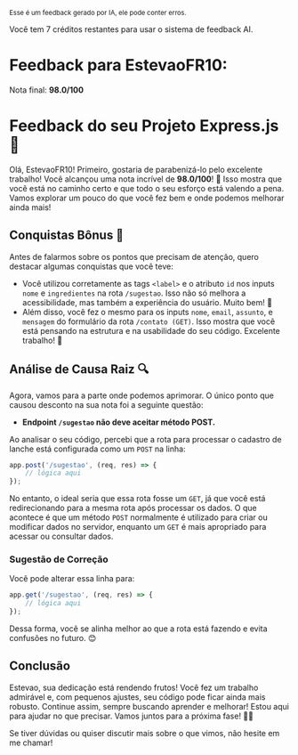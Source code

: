 <sup>Esse é um feedback gerado por IA, ele pode conter erros.</sup>

Você tem 7 créditos restantes para usar o sistema de feedback AI.

# Feedback para EstevaoFR10:

Nota final: **98.0/100**

# Feedback do seu Projeto Express.js 🚀

Olá, EstevaoFR10! Primeiro, gostaria de parabenizá-lo pelo excelente trabalho! Você alcançou uma nota incrível de **98.0/100**! 🎉 Isso mostra que você está no caminho certo e que todo o seu esforço está valendo a pena. Vamos explorar um pouco do que você fez bem e onde podemos melhorar ainda mais!

## Conquistas Bônus 🎊

Antes de falarmos sobre os pontos que precisam de atenção, quero destacar algumas conquistas que você teve:

- Você utilizou corretamente as tags `<label>` e o atributo `id` nos inputs `nome` e `ingredientes` na rota `/sugestao`. Isso não só melhora a acessibilidade, mas também a experiência do usuário. Muito bem! 👏
- Além disso, você fez o mesmo para os inputs `nome`, `email`, `assunto`, e `mensagem` do formulário da rota `/contato (GET)`. Isso mostra que você está pensando na estrutura e na usabilidade do seu código. Excelente trabalho! 🌟

## Análise de Causa Raiz 🔍

Agora, vamos para a parte onde podemos aprimorar. O único ponto que causou desconto na sua nota foi a seguinte questão:

- **Endpoint `/sugestao` não deve aceitar método POST.** 

Ao analisar o seu código, percebi que a rota para processar o cadastro de lanche está configurada como um `POST` na linha:
```javascript
app.post('/sugestao', (req, res) => {
    // lógica aqui
});
```
No entanto, o ideal seria que essa rota fosse um `GET`, já que você está redirecionando para a mesma rota após processar os dados. O que acontece é que um método `POST` normalmente é utilizado para criar ou modificar dados no servidor, enquanto um `GET` é mais apropriado para acessar ou consultar dados.

### Sugestão de Correção

Você pode alterar essa linha para:
```javascript
app.get('/sugestao', (req, res) => {
    // lógica aqui
});
```
Dessa forma, você se alinha melhor ao que a rota está fazendo e evita confusões no futuro. 😊

## Conclusão

Estevao, sua dedicação está rendendo frutos! Você fez um trabalho admirável e, com pequenos ajustes, seu código pode ficar ainda mais robusto. Continue assim, sempre buscando aprender e melhorar! Estou aqui para ajudar no que precisar. Vamos juntos para a próxima fase! 🚀💪

Se tiver dúvidas ou quiser discutir mais sobre o que vimos, não hesite em me chamar!